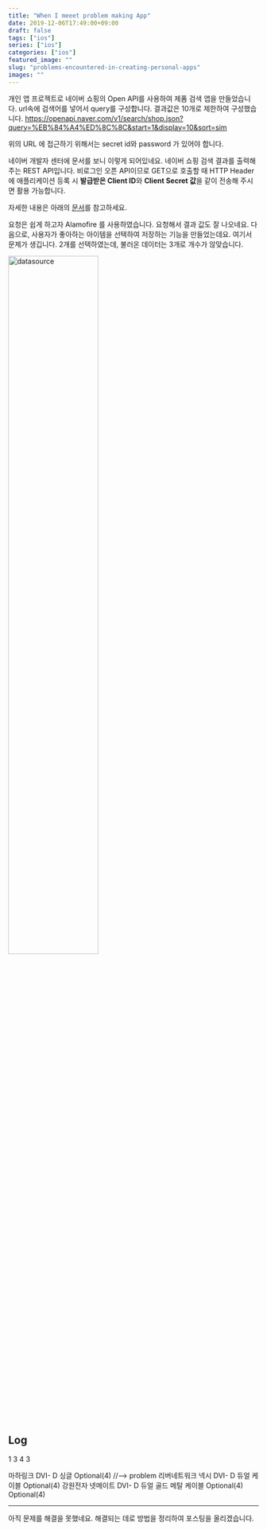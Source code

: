 ```yaml
---
title: "When I meeet problem making App"
date: 2019-12-06T17:49:00+09:00
draft: false
tags: ["ios"]
series: ["ios"]
categories: ["ios"]
featured_image: ""
slug: "problems-encountered-in-creating-personal-apps"
images: ""
---
```

개인 앱 프로젝트로 네이버 쇼핑의 Open API를 사용하여 제품 검색 앱을 만들었습니다.
url속에 검색어를 넣어서 query를 구성합니다. 결과값은 10개로 제한하여 구성했습니다.
https://openapi.naver.com/v1/search/shop.json?query=%EB%84%A4%ED%8C%8C&start=1&display=10&sort=sim

위의 URL 에 접근하기 위해서는 secret id와 password 가 있어야 합니다.

네이버 개발자 센터에 문서를 보니 이렇게 되어있네요.
네이버 쇼핑 검색 결과를 출력해주는 REST API입니다. 비로그인 오픈 API이므로 GET으로 호출할 때 HTTP Header에 애플리케이션 등록 시 **발급받은 Client ID**와 **Client Secret 값**을 같이 전송해 주시면 활용 가능합니다.

자세한 내용은 아래의 [문서](https://developers.naver.com/docs/search/shopping/)를 참고하세요.

요청은 쉽게 하고자 Alamofire 를 사용하였습니다. 요청해서 결과 값도 잘 나오네요.
다음으로, 사용자가 좋아하는 아이템을 선택하여 저장하는 기능을 만들었는데요.
여기서 문제가 생깁니다.
2개를 선택하였는데, 불러온 데이터는 3개로 개수가 않맞습니다. 

<img src="/images/2019/11/tableview.png" width="60%" height="60%" title="connect datasource in TableView" alt="datasource"></img>

## Log 

1
3
4
3

마하링크 DVI- D 싱글
Optional(4) //--> problem
리버네트워크 넥시 DVI- D 듀얼 케이블
Optional(4)
강원전자 넷메이트 DVI- D 듀얼 골드 메탈 케이블
Optional(4)
Optional(4) 

---
아직 문제를 해결을 못했네요. 해결되는 데로 방법을 정리하여 포스팅을 올리겠습니다.


